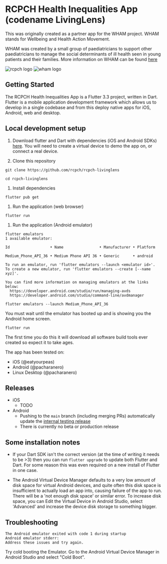 # RCPCH Health Inequalities App (codename LivingLens)

This was originally created as a partner app for the WHAM project. WHAM stands for Wellbeing and Health Action Movement.

WHAM was created by a small group of paediatricians to support other paediatricians to manage the social determinants of ill health seen in young patients and their families. More information on WHAM can be found [here](https://www.whamproject.co.uk/the-social)

![rcpch logo](assets/incubator-white.png)
![wham logo](assets/whamlogo.png)

## Getting Started

The RCPCH Health Inequalities App is a Flutter 3.3 project, written in Dart. Flutter is a mobile application development framework which allows us to develop in a single codebase and from this deploy native apps for iOS, Android, web and desktop.

## Local development setup

1. Download flutter and Dart with dependencies (iOS and Android SDKs) [here](https://docs.flutter.dev/get-started/install). You will need to create a virtual device to demo the app on, or connect a real device.

1. Clone this repository

```shell
git clone https://github.com/rcpch/rcpch-livinglens
```

```shell
cd rcpch-livinglens
```

1. Install dependencies

```shell
flutter pub get
```

1. Run the application (web browser)

```shell
flutter run
```

1. Run the application (Android emulator)

```shell
flutter emulators
1 available emulator:

Id                  • Name                • Manufacturer • Platform

Medium_Phone_API_36 • Medium Phone API 36 • Generic      • android

To run an emulator, run 'flutter emulators --launch <emulator id>'.
To create a new emulator, run 'flutter emulators --create [--name xyz]'.

You can find more information on managing emulators at the links below:
  https://developer.android.com/studio/run/managing-avds
  https://developer.android.com/studio/command-line/avdmanager

flutter emulators --launch Medium_Phone_API_36
```

You must wait until the emulator has booted up and is showing you the Android home screen.

```shell
flutter run
```

The first time you do this it will download all software build tools ever created so expect it to take ages.

The app has been tested on:

- iOS (@eatyourpeas)
- Android (@pacharanero)
- Linux Desktop (@pacharanero)


## Releases

- iOS
  - TODO
- Android
  - Pushing to the `main` branch (including merging PRs) automatically update the [internal testing release](https://play.google.com/apps/internaltest/4701570421814090962)
  - There is currently no beta or production release


## Some installation notes

- If your Dart SDK isn't the correct version (at the time of writing it needs to be >3) then you can run `flutter upgrade` to update both Flutter and Dart. For some reason this was even required on a new install of Flutter in one case.

- The Android Virtual Device Manager defaults to a very low amount of disk space for virtual Android devices, and quite often this disk space is insufficient to actually load an app into, causing failure of the app to run. There will be a 'not enough disk space' or similar error. To increase disk space, you can Edit the Virtual Device in Android Studio, select 'Advanced' and increase the device disk storage to something bigger.


## Troubleshooting

```
The Android emulator exited with code 1 during startup
Android emulator stderr:
Address these issues and try again.
```

Try cold booting the Emulator. Go to the Android Virtual Device Manager in Android Studio and select "Cold Boot".